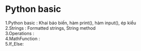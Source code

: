 # Python basic
1.Python basic : Khai báo biến, hàm print(), hàm input(), ép kiểu  
2.Strings : Formatted strings, String method  
3.Operations :   
4.MathFunction :   
5.If_Else:  
